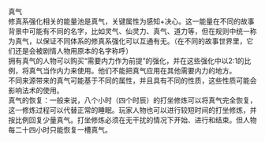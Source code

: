 <title>真气</title>
<meta name="GENERATOR" content="WinCHM">
<meta http-equiv="Content-Type" content="text/html; charset=gb2312">
<br>真气 
<br>修真系强化相关的能量池是真气，关键属性为感知+决心。这一能量在不同的故事背景中可能有不同的名字，比如灵气、仙灵力、真气、道力等，但在规则中统一称为真气，以保证不同体系的修真系强化可以互通有无。（在不同的故事世界里，它们还是会被剧情人物用原本的名字称呼）
<br>拥有真气的人物可以购买“需要内力作为前提”的强化，并在这些强化中以2:1的比例，将真气当作内力来使用。他们不能把真气应用在其他需要内力的地方。
<br>不同来源带来的真气可能基于不同的属性，并且具有不同的性质，这些性质可能会影响法术的使用。
<br>真气的恢复：一般来说，八个小时（四个时辰）的打坐修炼可以将真气完全恢复，这一修炼过程可以代替正常的睡眠。玩家人物也可以进行较短时间的打坐修炼，并按比例回复少量真气。打坐修炼必须在无干扰的情况下开始、进行和结束。但人物每二十四小时只能恢复一槽真气。  

